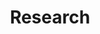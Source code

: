 ---
layout: work
title: Research
slug: /Research
pubs:
  - title: PHA
    description: <strong>Find and Replace&#58; R&D Investment Following the Erosion of Existing Products</strong> [<a href="https://www.dropbox.com/s/mchkrlilba17g54/mnsc.2021.4243.pdf?dl=0" target="_blank">PDF</a>]  [<a href="https://www.dropbox.com/s/4xwwueu9if4jlvf/mnsc.2021.4243.sm1.pdf?dl=0" target="_blank">Online Appendix</a>] 
    authors: <a href="https://www.hbs.edu/faculty/Pages/profile.aspx?facId=951435" target="_blank">Joshua L. Krieger</a>, Xuelin Li, and <a href="https://carlsonschool.umn.edu/faculty/richard-thakor" target="_blank">Richard T. Thakor</a> 
    publication: <strong><i>Management Science</i></strong>, 68(9):6552-6571 (September 2022).
    numbering: 1
    abstract: How do innovative firms react when existing products experience negative shocks? We explore this question with detailed project-level data from drug development firms. Using FDA Public Health Advisories as idiosyncratic negative shocks to approved drugs, we examine how drug makers react through investment decisions. Following these shocks, affected firms increase R&D expenditures, driven by a higher likelihood of acquiring external innovations, rather than developing novel projects internally. Such acquisition activities are concentrated in firms with weak research pipelines. We also find that competing developers move resources away from the affected therapeutic areas. Our results show how investments in specialized commercialization capital create path dependencies and alter the direction of R&D investments.
  - title: VCPharm
    description: <strong>Common Ownership and Innovation Efficiency</strong> [<a href="https://www.dropbox.com/scl/fi/hlmybqnewxn185injxwpc/LLT_JFE_2023.pdf?rlkey=g8gn8e3m1hv7qk8xtehphhfvu&dl=0" target="_blank">PDF</a>]  [<a href="https://www.dropbox.com/s/jemf5sje5v8rn7v/OnlineAppendix_Li_Liu_Taylor.pdf?dl=0" target="_blank">Online Appendix</a>]
    authors: Xuelin Li, <a href="https://fnce.wharton.upenn.edu/profile/tongl/#awards" target="_blank">Tong Liu</a>, and <a href="http://finance-faculty.wharton.upenn.edu/luket/" target="_blank">Lucian A. Taylor</a>
    publication: <strong><i>Journal of Financial Economics</i></strong>, Volume 147, Issue 3, Pages 475-497 (March 2023).
    numbering: 2
    coverage: Covered by <a href="https://knowledge.wharton.upenn.edu/article/luke-taylor-common-ownership-research/" target="_blank">Knowledge@Wharton</a>
    abstract: How does common ownership affect innovation? We study this question using project-level data on pharmaceutical startups and their venture capital (VC) investors. We find that common ownership leads VCs to hold back projects, withhold funding, and redirect innovation at lagging startups. Effects are stronger where R&D costs are larger, consistent with common owners aiming to cut duplicate costs. Effects are also stronger where technological similarity is greater and preexisting competition is lower, consistent with common owners seeking market power for their surviving projects. Overall, common VC ownership appears to generate social benefits, via improved innovation efficiency, but also social costs.
  - title: MoD
    description: <strong>Merchants of Death&#58; The Effect of Credit Supply Shocks on Hospital Outcomes,</strong> National Bureau of Economic Research No.w28709 [<a href="https://www.dropbox.com/scl/fi/acvqwlil3jm51bxztz7m7/AKLT_Banking.pdf?rlkey=rnhl66kqkynau39jprpvwwrhv&dl=0" target="_blank">PDF</a>]
    authors: <a href = "https://sites.google.com/site/cyrusaghamolla/home" target="_blank">Cyrus Aghamolla</a>, <a href = "https://carlsonschool.umn.edu/faculty/pinar-karaca-mandic" target="_blank">Pinar Karaca-Mandic</a>, Xuelin Li, and <a href = "https://carlsonschool.umn.edu/faculty/richard-thakor" target="_blank">Richard T. Thakor</a>
    publication: <strong><i>American Economic Review</i></strong>, Forthcoming.
    numbering: 3
    coverage: Covered by <a href="https://www.bloomberg.com/news/articles/2021-05-18/stress-tests-for-hospital-lenders-mean-more-pain-for-patients" target="_blank">Bloomberg</a><br> - Best Paper Award, 2022 Financial Markets and Corporate Governance Conference
    abstract: This study examines the link between credit supply and hospital health outcomes. We use bank stress tests as exogenous shocks to credit access for hospitals that have lending relationships with tested banks. We find that affected hospitals shift their operations to increase resource utilization following a negative credit shock but reduce the quality of their care to patients across a variety of measures, including a significant increase in risk-adjusted readmission and mortality rates. The results indicate that access to credit can affect the quality of healthcare hospitals deliver, pointing to important spillover effects of credit market frictions on health outcomes.
  - title: telemuni
    description: <strong> Financial Effects of Remote Product Delivery&#58; Evidence from Hospitals</strong> [<a href="https://www.dropbox.com/scl/fi/a16f4ffoeeu0j38u3yyay/CLY_TeleMuni.pdf?rlkey=ukm0q2pm6mhhfrj2r6ejegowz&dl=0" target="_blank">PDF</a>]
    authors: <a href="https://directory.smeal.psu.edu/kjr15" target="_blank">Kimberly Cornaggia</a>, Xuelin Li, and <a href="https://sites.google.com/view/zihanye/home" target="_blank">Zihan Ye</a>
    publication: <strong><i>Review of Financial Studies</i></strong>, Forthcoming.
    numbering: 4
    abstract: We study financial effects of remote product delivery in the healthcare industry. Exploiting staggered law adoption for identification, we find that telehealth provision redistributes hospital operations and access to capital away from rural communities. As urban telehealth providers acquire rural patients, rural hospitals experience decreased revenue and profit, credit rating downgrades, increased cost of capital, and ultimately risk of closure. Although telehealth reduces travel costs, some communities lose access to acute care. Overall, we conclude that remote healthcare services have financial consequences as well as real effects, and their benefits are unequally distributed.
  - title: isr
    description: <strong>Healthcare across Boundaries&#58; Urban-Rural Differences in the Financial and Healthcare Consequences of Telehealth Adoption</strong> [<a href="https://www.dropbox.com/scl/fi/9ev80ycn5w7kfmi80rjx8/ZLB_ISR.pdf?rlkey=6l9wog9xsykzluase6wytl7lg&dl=0" target="_blank">PDF</a>]
    authors: <a href="https://meizizhou.github.io/homepage/" target="_blank">Meizi Zhou</a>, Xuelin Li, and <a href="https://www.bu.edu/questrom/profile/gordon-burtch/" target="_blank">Gordon Burtch</a>
    publication: <strong><i>Information Systems Research</i></strong>, Forthcoming.
    numbering: 5
    award: Best Paper Award, 19th ZEW Conference on the Economics of Information and Communication Technologies
    abstract: We study the impacts of telehealth adoption on geographic competition among urban and rural healthcare providers. We consider a quasinatural experiment&#58; states’ entry into the Interstate Medical Licensure Compact, wherein the entry events facilitate healthcare providers to adopt telehealth technology. By analyzing a representative sample of providers, we first establish the Compact entry shock’s validity and its positive effect on the supply of medical services. We then report evidence that there are service and payment shifts from rural providers to urban providers (i.e., urban providers are more likely to benefit from the Compact entry financially). Relying on patients’ telehealth reimbursement claim data, we observe two mechanisms contributing to the revenue redistribution&#58; the substitution and gateway effects of telehealth. Finally, we show that telehealth readiness and service quality moderate the impact of telehealth adoption. These findings speak to both potentially positive and negative consequences for welfare.
  - title: Pivot
    description: <strong>Aggressive Pivots and Entrepreneurial Skill</strong> [<a href="https://www.dropbox.com/scl/fi/uz54npgxaf8vrt1rvsji1/LS_AEJ.pdf?rlkey=dwch8j8yffqvq80i2xd6y5ya4&dl=0" target="_blank">PDF</a>]
    authors: Xuelin Li, and <a href="https://sites.google.com/site/martinszydl/home" target="_blank">Martin Szydlowski</a>
    publication: <strong><i>American Economic Journal&#58; Micro</i></strong>, Forthcoming.
    numbering: 6
    abstract: We study pivots as signaling devices in a dynamic experimentation model. An entrepreneur receives funding from an investor and has private information about a project, which requires costly experimentation to succeed. The entrepreneur has a real option to pivot, i.e., to abandon the project and to start a new one. Investors learn about the project from the arrival of exogenous information and from the entrepreneur’s pivoting decisions. We characterize signaling equilibria in which high-skill entrepreneurs pivot early. Such early pivots are associated with a higher likelihood of success and with more favorable funding terms following the pivot.

items:
  - title: Generic
    description: <strong>Paying off the Competition&#58; Market Power and Innovation Incentives,</strong> National Bureau of Economic Research No.w28964 [<a href="https://www.nber.org/papers/w28964" target="_blank">PDF</a>]
    authors: Xuelin Li, and <a href="https://alo.mit.edu/" target="_blank">Andrew W. Lo</a> and <a href="https://carlsonschool.umn.edu/faculty/richard-thakor" target="_blank">Richard T. Thakor</a>
    publication: <strong><i>Review of Finance</i></strong>, revise and resubmit.
    numbering: 7
    coverage: Covered by <a href="https://voxeu.org/article/how-pay-delay-affects-competition-and-innovation-pharmaceutical-industry" target="_blank">VoxEU</a>, <a href="https://www.wsj.com/articles/new-biden-law-wont-kill-drug-cures-it-will-reshape-them-11673001018?st=b04qocoil0rnb5q" target="_blank">Wall Street Journal</a>
    abstract: How does a firm’s market power in existing products affect its incentives to innovate? We explore this fundamental question using granular project-level and firm-level data from the pharmaceutical industry, focusing on a particular mechanism through which incumbent firms maintain their market power&#58; “reverse payment” or “pay-for-delay” agreements to delay the market entry of competitors. We first show that when firms are unfettered in their use of “pay-for-delay” agreements, they reduce their innovation activities in response to the potential entry of direct competitors. We then examine a legal ruling that subjected these agreements to antitrust litigation, thereby reducing the incentive to enter them. After the ruling, incumbent firms increased their net innovation activities in response to competitive entry. These effects center on firms with products that are more directly affected by competition. However, at the product therapeutic area level, we find a reduction in innovation by new entrants after the ruling in response to increased competition. Overall, these results are consistent with firms having reduced incentives to innovate when they are able to maintain their market power, highlighting a specific channel through which this occurs. 
  - title: Hype
    description: <strong>Hype Cycles&#58; Dynamic Information Design with Two Audiences</strong> [<a href="https://papers.ssrn.com/sol3/papers.cfm?abstract_id=3923908" target="_blank">PDF</a>]
    authors: Xuelin Li, <a href="https://carlsonschool.umn.edu/faculty/martin-szydlowski" target="_blank">Martin Szydlowski</a>, and <a href="https://carlsonschool.umn.edu/faculty/fangyuan-yu" target="_blank">Fangyuan Yu</a>
    publication: <strong><i>Journal of the European Economic Association</i></strong>, revise and resubmit.
    numbering: 8
    abstract: We study dynamic Bayesian persuasion in an entry game. A sender publicly reveals information to an adopter and a competitor. When the sender's loss from competition is small, the optimal policy features hype cycles&#58; the sender first exaggerates the value of a technology to attract the adopter, and then reveals negative information to deter the competitor. Otherwise, the optimal policy features caution&#58; the sender first underplays the value of the technology and reveals positive information later. Hype cycles are more severe in stagnant industries and with higher threat of competition, and arise in industries where the adopter's and the competitor's entry decisions are complementary.
  - title: opioidbank
    description: <strong>Propagation of the Opioid Epidemic in the Banking Sector</strong> [<a href="https://papers.ssrn.com/sol3/papers.cfm?abstract_id=4148134" target="_blank">PDF</a>]
    authors: Xuelin Li, and <a href="https://sites.google.com/view/zihanye/home" target="_blank">Zihan Ye</a>
    numbering: 9
    abstract: We examine how public health crises undermine bank deposit funding and constrain lending activities. Using the opioid epidemic as our empirical setting, we document a negative link between local opioid supply and deposit growth at both the county and bank levels. Facing deposit drains, banks systematically reduce lending activities, including mortgage origination and approval, even in distant regions connected to the epidemic areas through banking networks. These reductions are more pronounced for retained loans and concentrate in smaller banks facing greater financial frictions and lacking geographic diversification. Our findings highlight the challenges to bank operations arising from population health conditions.
  - title: rationedgrowth
    description: <strong>Appropriated Growth</strong> [<a href="https://papers.ssrn.com/sol3/papers.cfm?abstract_id=4244951" target="_blank">PDF</a>]
    authors: <a href = "https://sites.google.com/umn.edu/yuchen-chen" target="_blank">Yuchen Chen</a>, Xuelin Li, <a href = "https://carlsonschool.umn.edu/faculty/richard-thakor" target="_blank">Richard T. Thakor</a> and <a href="https://sites.google.com/site/cwardweb/colin-ward" target="_blank">Colin Ward</a>
    numbering: 10
    abstract: We assess how labor mobility affects intangible investment through the lens of a structural model that features knowledge spillovers and an agency conflict between investors and key employees. Our calibration to US data targets responses of employee turnover and firms' intangible investment to variation in workers' outside option values that are identified by state-level changes in degrees of non-compete enforcement. Counterfactual analysis finds that the current degree of restrictions on labor mobility across states is close to being optimal for both investors and workers.
  - title: vcspecialize
    description: <strong>How Does VC Specialization Backfire in Startup Experimentation?</strong> [<a href="https://papers.ssrn.com/abstract=4912335" target="_blank">PDF</a>]
    authors: <a href = "https://sme.cuhk.edu.cn/en/node/1873" target="_blank">Sijie Wang</a>, Xuelin Li, <a href = "https://www.jiajiexu.com/" target="_blank">Jiajie Xu</a> and <a href="https://www.xiangzheng.info/" target="_blank">Xiang Zheng</a>
    numbering: 11
    abstract: Prior research suggests that specialized VC funds with small portfolios benefit startup performance due to active investor engagement. Using project-level data from the life science sector, we investigate this argument through a novel channel of VC activism&#58; the strategic decision of project prioritization. We document that despite more interactions from smaller and more focused VCs, their biotech startups are \textit{less} likely to exit via IPOs. Consistent with such activism prematurely prioritizing the research pipeline, startups backed by concentrated VCs exhibit slower progress in clinical trials and tend to discontinue projects due to pipeline priority rather than other reasons. For identification, we use limited partners' adoption of ESG objectives as instruments for affected VCs' portfolio size and diversification. Lastly, we highlight conflicting experimentation preferences between general partners and founding teams due to investment horizon and portfolio cannibalization.

progress:
  - title: sofld
    description: <strong>The Social Cost of Liquidity Disclosure&#58; Evidence from Hospitals</strong>
    numbering: 1
    authors: <a href = "https://sites.google.com/view/thomasbourveau/" target="_blank">Thomas Bourveau</a>, <a href = "https://www.columbia.edu/~xg2285/" target="_blank">Xavier Giroud</a>, <a href = "https://www.yifan-ji.com/" target="_blank">Yifan Ji</a>, and Xuelin Li
    award: Winner of the 2024 John L. Weinberg/IRRCi Research Paper Competition
  - title: ai
    description: <strong>Can AI Distort Human Capital?</strong> 
    authors: Xuelin Li, and <a href="https://meizizhou.github.io/homepage/" target="_blank">Meizi Zhou</a>
    numbering: 2
    award: Best Paper Award, The 14th Annual Conference on Health IT and Analytics (CHITA 2024)
---